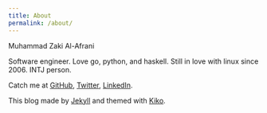 ```yaml
---
title: About
permalink: /about/
---
```


<p class="lead">Muhammad Zaki Al-Afrani</p>

Software engineer. Love go, python, and haskell. Still in love with linux since 2006. INTJ person.

Catch me at [GitHub](https://github.com/nyelonong), [Twitter](https://twitter.com/zakiafrani), [LinkedIn](https://www.linkedin.com/in/zakiafrani).

This blog made by [Jekyll](http://jekyllrb.com) and themed with [Kiko](http://github.com/gfjaru/Kiko).
